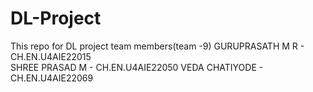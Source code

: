 # DL-Project
This repo for DL project 
team members(team -9)
  GURUPRASATH M R - CH.EN.U4AIE22015	
  SHREE PRASAD M - CH.EN.U4AIE22050	
  VEDA CHATIYODE - CH.EN.U4AIE22069
